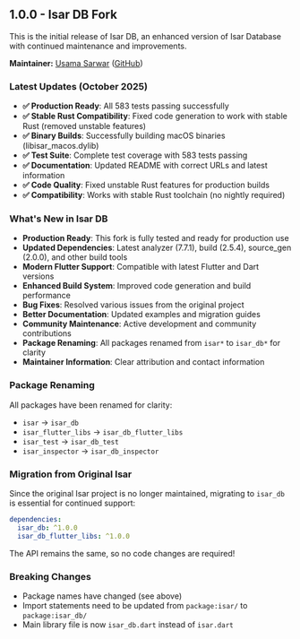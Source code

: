 ## 1.0.0 - Isar DB Fork

This is the initial release of Isar DB, an enhanced version of Isar Database with continued maintenance and improvements.

**Maintainer:** [Usama Sarwar](https://www.usama.dev) ([GitHub](https://github.com/UsamaSarwar))

### Latest Updates (October 2025)

- **✅ Production Ready**: All 583 tests passing successfully
- **✅ Stable Rust Compatibility**: Fixed code generation to work with stable Rust (removed unstable features)
- **✅ Binary Builds**: Successfully building macOS binaries (libisar_macos.dylib)
- **✅ Test Suite**: Complete test coverage with 583 tests passing
- **✅ Documentation**: Updated README with correct URLs and latest information
- **✅ Code Quality**: Fixed unstable Rust features for production builds
- **✅ Compatibility**: Works with stable Rust toolchain (no nightly required)

### What's New in Isar DB

- **Production Ready**: This fork is fully tested and ready for production use
- **Updated Dependencies**: Latest analyzer (7.7.1), build (2.5.4), source_gen (2.0.0), and other build tools
- **Modern Flutter Support**: Compatible with latest Flutter and Dart versions
- **Enhanced Build System**: Improved code generation and build performance
- **Bug Fixes**: Resolved various issues from the original project
- **Better Documentation**: Updated examples and migration guides
- **Community Maintenance**: Active development and community contributions
- **Package Renaming**: All packages renamed from `isar*` to `isar_db*` for clarity
- **Maintainer Information**: Clear attribution and contact information

### Package Renaming

All packages have been renamed for clarity:

- `isar` → `isar_db`
- `isar_flutter_libs` → `isar_db_flutter_libs`
- `isar_test` → `isar_db_test`
- `isar_inspector` → `isar_db_inspector`

### Migration from Original Isar

Since the original Isar project is no longer maintained, migrating to `isar_db` is essential for continued support:

```yaml
dependencies:
  isar_db: ^1.0.0
  isar_db_flutter_libs: ^1.0.0
```

The API remains the same, so no code changes are required!

### Breaking Changes

- Package names have changed (see above)
- Import statements need to be updated from `package:isar/` to `package:isar_db/`
- Main library file is now `isar_db.dart` instead of `isar.dart`
